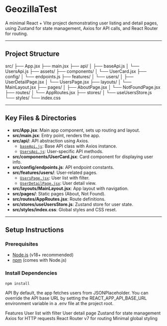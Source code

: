 # GeozillaTest

A minimal React + Vite project demonstrating user listing and detail pages, using Zustand for state management, Axios for API calls, and React Router for routing.

---

## Project Structure

src/ ├── App.jsx ├── main.jsx ├── api/ │ ├── baseApi.js │ └── UsersApi.js ├── assets/ ├── components/ │ └── UserCard.jsx ├── config/ │ └── endpoints.js ├── features/ │ └── users/ │ ├── UserDetailPage.jsx │ └── UsersPage.jsx ├── layouts/ │ └── MainLayout.jsx ├── pages/ │ ├── AboutPage.jsx │ └── NotFoundPage.jsx ├── routes/ │ └── AppRoutes.jsx ├── stores/ │ └── useUsersStore.js └── styles/ └── index.css

---

## Key Files & Directories

- **src/App.jsx**: Main app component, sets up routing and layout.
- **src/main.jsx**: Entry point, renders the app.
- **src/api/**: API abstraction using Axios.
  - [`baseApi.js`](src/api/baseApi.js): Base API class with Axios instance.
  - [`UsersApi.js`](src/api/UsersApi.js): User-specific API methods.
- **src/components/UserCard.jsx**: Card component for displaying user info.
- **src/config/endpoints.js**: API endpoint constants.
- **src/features/users/**: User-related pages.
  - [`UsersPage.jsx`](src/features/users/UsersPage.jsx): User list with filter.
  - [`UserDetailPage.jsx`](src/features/users/UserDetailPage.jsx): User detail view.
- **src/layouts/MainLayout.jsx**: App layout with navigation.
- **src/pages/**: Static pages (About, Not Found).
- **src/routes/AppRoutes.jsx**: Route definitions.
- **src/stores/useUsersStore.js**: Zustand store for user state.
- **src/styles/index.css**: Global styles and CSS reset.

---

## Setup Instructions

### Prerequisites

- [Node.js](https://nodejs.org/) (v18+ recommended)
- [npm](https://www.npmjs.com/) (comes with Node.js)

### Install Dependencies

```sh
npm install
```

API
By default, the app fetches users from JSONPlaceholder.
You can override the API base URL by setting the REACT_APP_API_BASE_URL environment variable in a .env file at the project root.

Features
User list with filter
User detail page
Zustand for state management
Axios for HTTP requests
React Router v7 for routing
Minimal global styling
